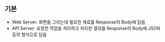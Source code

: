 ## 기본

- Web Server: 화면을 그리는데 필요한 재료를 Response의 Body에 담음
- API Server: 요청한 작업을 처리하고 처리한 결과를 Response의 Body에 JSON 등의 형식으로 담음
